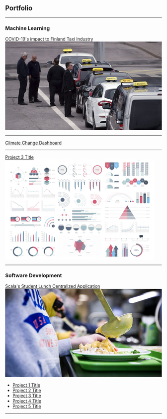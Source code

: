 ## Portfolio

---

### Machine Learning 

[COVID-19's impact to Finland Taxi Industry](/projects/thesis)
<img src="images/taxi.jpg?raw=true"/>

---

[Climate Change Dashboard](/projects/climate_change)

---
[Project 3 Title](http://example.com/)
<img src="images/dummy_thumbnail.jpg?raw=true"/>

---

### Software Development

[Scala's Student Lunch Centralized Application](/projects/lunchlist)
<img src="images/meal.jpg?raw=true"/>


- [Project 1 Title](http://example.com/)
- [Project 2 Title](http://example.com/)
- [Project 3 Title](http://example.com/)
- [Project 4 Title](http://example.com/)
- [Project 5 Title](http://example.com/)

---



